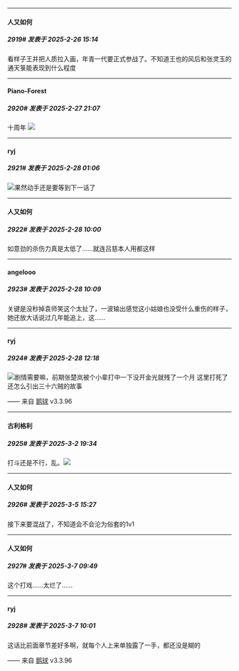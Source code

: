 ﻿
*****

####  人又如何  
##### 2919#       发表于 2025-2-26 15:14

看样子王并把人质拉入画，年青一代要正式参战了。不知道王也的风后和张灵玉的通天箓能表现到什么程度


*****

####  Piano-Forest  
##### 2920#       发表于 2025-2-27 21:07

十周年
<img src="https://p.sda1.dev/22/eeb80820ae24ceef8aad9a17b61c75c8/5b5657e7ly1hyxtr8a8huj216n0u0gqa.jpg" referrerpolicy="no-referrer">


*****

####  ryj  
##### 2921#       发表于 2025-2-28 01:06

<img src="https://static.saraba1st.com/image/smiley/face2017/023.png" referrerpolicy="no-referrer">果然动手还是要等到下一话了


*****

####  人又如何  
##### 2922#       发表于 2025-2-28 10:00

如意劲的杀伤力真是太低了……就连吕慈本人用都这样


*****

####  angelooo  
##### 2923#       发表于 2025-2-28 10:09

关键是没秒掉袁师笑这个太扯了，一波输出感觉这小姑娘也没受什么重伤的样子，她还放大话说过几年能追上，这……


*****

####  ryj  
##### 2924#       发表于 2025-2-28 12:18

<img src="https://static.saraba1st.com/image/smiley/face2017/067.png" referrerpolicy="no-referrer">剧情需要嘛，前期张楚岚被个小辈打中一下没开金光就残了一个月
这里打死了还怎么引出三十六贼的故事

—— 来自 [鹅球](https://www.pgyer.com/GcUxKd4w) v3.3.96


*****

####  古利格利  
##### 2925#       发表于 2025-3-2 19:34

打斗还是不行，乱。<img src="https://static.saraba1st.com/image/smiley/goose2017/002.png" referrerpolicy="no-referrer">


*****

####  人又如何  
##### 2926#       发表于 2025-3-5 15:27

接下来要混战了，不知道会不会沦为俗套的1v1


*****

####  人又如何  
##### 2927#       发表于 2025-3-7 09:49

这个打戏……太烂了……


*****

####  ryj  
##### 2928#       发表于 2025-3-7 10:01

这话比前面章节差好多啊，就每个人上来单独露了一手，都还没是糊的

—— 来自 [鹅球](https://www.pgyer.com/GcUxKd4w) v3.3.96

